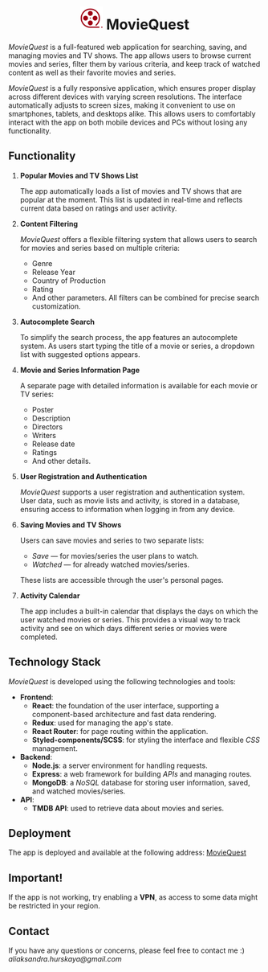 # <div align="center"><img src="https://github.com/AliaksandraH/MovieQuest/blob/main/client/public/icons8-film-reel-64.png" height="45" alt="Logo" /> MovieQuest</div>

_MovieQuest_ is a full-featured web application for searching, saving, and managing movies and TV shows. The app allows users to browse current movies and series, filter them by various criteria, and keep track of watched content as well as their favorite movies and series.

_MovieQuest_ is a fully responsive application, which ensures proper display across different devices with varying screen resolutions. The interface automatically adjusts to screen sizes, making it convenient to use on smartphones, tablets, and desktops alike. This allows users to comfortably interact with the app on both mobile devices and PCs without losing any functionality.

## Functionality

1. **Popular Movies and TV Shows List**

    The app automatically loads a list of movies and TV shows that are popular at the moment. This list is updated in real-time and reflects current data based on ratings and user activity.
   
2. **Content Filtering**

   _MovieQuest_ offers a flexible filtering system that allows users to search for movies and series based on multiple criteria:
    - Genre
    - Release Year
    - Country of Production
    - Rating
    - And other parameters.
   All filters can be combined for precise search customization.

3. **Autocomplete Search**
   
    To simplify the search process, the app features an autocomplete system. As users start typing the title of a movie or series, a dropdown list with suggested options appears.

4. **Movie and Series Information Page**

    A separate page with detailed information is available for each movie or TV series:
    - Poster
    - Description
    - Directors
    - Writers
    - Release date
    - Ratings
    - And other details.

5. **User Registration and Authentication**

    _MovieQuest_ supports a user registration and authentication system. User data, such as movie lists and activity, is stored in a database, ensuring access to information when logging in from any device.

6. **Saving Movies and TV Shows**

    Users can save movies and series to two separate lists:
    - _Save_ — for movies/series the user plans to watch.
    - _Watched_ — for already watched movies/series.
   
    These lists are accessible through the user's personal pages.
   
7. **Activity Calendar**

    The app includes a built-in calendar that displays the days on which the user watched movies or series. This provides a visual way to track activity and see on which days different series or movies were completed.

## Technology Stack

_MovieQuest_ is developed using the following technologies and tools:

- **Frontend**:
    - **React**: the foundation of the user interface, supporting a component-based architecture and fast data rendering.
    - **Redux**: used for managing the app's state.
    - **React Router**: for page routing within the application.
    - **Styled-components/SCSS**: for styling the interface and flexible _CSS_ management.
- **Backend**:
    - **Node.js**: a server environment for handling requests.
    - **Express**: a web framework for building _APIs_ and managing routes.
    - **MongoDB**: a _NoSQL_ database for storing user information, saved, and watched movies/series.
- **API**:
    - **TMDB API**: used to retrieve data about movies and series.
 
## Deployment

The app is deployed and available at the following address: [MovieQuest](https://movie-quest-two.vercel.app/)

## Important!

If the app is not working, try enabling a **VPN**, as access to some data might be restricted in your region.

## Contact

If you have any questions or concerns, please feel free to contact me :) _aliaksandra.hurskaya@gmail.com_

